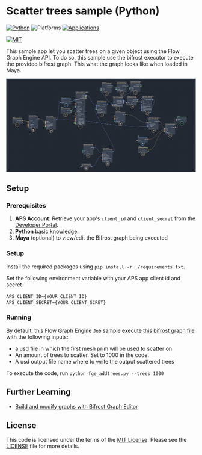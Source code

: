 # Scatter trees sample (Python)

[![Python](https://img.shields.io/badge/Phyton-2.3-blue.svg)](https://www.python.org)
![Platforms](https://img.shields.io/badge/Web-Windows%20%7C%20MacOS%20%7C%20Linux-lightgray.svg)
[![Applications](https://img.shields.io/badge/Flow%20Graph%20Engine-Beta-green.svg)](https://forge.autodesk.com/en/docs/data/v2/reference/http/)


[![MIT](https://img.shields.io/badge/License-MIT-blue.svg)](http://opensource.org/licenses/MIT)

This sample app let you scatter trees on a given object using the Flow Graph Engine API.
To do so, this sample use the bifrost executor to execute the provided bifrost graph.
This what the graph looks like when loaded in Maya.

![thumbnail](./thumbnail.png)

## Setup

### Prerequisites

1. **APS Account**: Retrieve your app's `client_id` and `client_secret` from the [Developer Portal](https://aps.autodesk.com/myapps). 
2. **Python** basic knowledge. 
3. **Maya** (optional) to view/edit the Bifrost graph being executed


### Setup

Install the required packages using `pip install -r ./requirements.txt`.

Set the following environment variable with your APS app client id and secret

```
APS_CLIENT_ID={YOUR_CLIENT_ID}
APS_CLIENT_SECRET={YOUR_CLIENT_SCRET}
```

### Running

By default, this Flow Graph Engine `Job` sample execute [this bifrost graph file](./input-data/addTrees.json) with the following inputs:

- [a usd file](./input-data/plane.usd) in which the first mesh prim will be used to scatter on
- An amount of trees to scatter.  Set to 1000 in the code.
- A usd output file name where to write the output scattered trees

To execute the code, run `python fge_addtrees.py --trees 1000`

## Further Learning

- [Build and modify graphs with Bifrost Graph Editor](https://help.autodesk.com/view/BIFROST/ENU/?guid=Bifrost_Common_build_a_graph_html)

## License

This code is licensed under the terms of the [MIT License](http://opensource.org/licenses/MIT). Please see the [LICENSE](LICENSE) file for more details.




